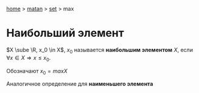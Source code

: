 <script type="text/x-mathjax-config">MathJax.Hub.Config({tex2jax: {inlineMath: [['$','$'], ['\(','\)']]}});</script><script src='https://cdnjs.cloudflare.com/ajax/libs/mathjax/2.7.5/MathJax.js?config=TeX-MML-AM_CHTML' async></script>

[home](../../../) > [matan](../../) > [set](../) > max

# Наибольший элемент

$X \sube \R, x_0 \in X$, $x_0$ называется **наибольшим элементом** $X$, если $\forall x \in X \Rightarrow x \leq x_0$.

Обозначают $x_0 = max X$

Аналогичное определение для **наименьшего элемента**

